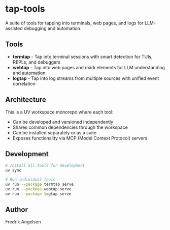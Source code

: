 # tap-tools

A suite of tools for tapping into terminals, web pages, and logs for LLM-assisted debugging and automation.

## Tools

- **termtap** - Tap into terminal sessions with smart detection for TUIs, REPLs, and debuggers
- **webtap** - Tap into web pages and mark elements for LLM understanding and automation
- **logtap** - Tap into log streams from multiple sources with unified event correlation

## Architecture

This is a UV workspace monorepo where each tool:
- Can be developed and versioned independently
- Shares common dependencies through the workspace
- Can be installed separately or as a suite
- Exposes functionality via MCP (Model Context Protocol) servers

## Development

```bash
# Install all tools for development
uv sync

# Run individual tools
uv run --package termtap serve
uv run --package webtap serve
uv run --package logtap serve
```

## Author

Fredrik Angelsen